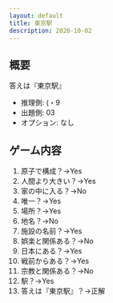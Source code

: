 ```yaml
---
layout: default
title: 東京駅
description: 2020-10-02
---
```


## 概要

答えは『東京駅』

- 推理側: (・9
- 出題側: 03
- オプション: なし

## ゲーム内容

1. 原子で構成？→Yes
2. 人間より大きい？→Yes
3. 家の中に入る？→No
4. 唯一？→Yes
5. 場所？→Yes
6. 地名？→No
7. 施設の名前？→Yes
8. 娯楽と関係ある？→No
9. 日本にある？→Yes
10. 戦前からある？→Yes
11. 宗教と関係ある？→No
12. 駅？→Yes
13. 答えは『東京駅』？→正解
